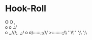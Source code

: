 # Hook-Roll


O     O           ,       
  o o          .:/    
    o      ,,///;,   ,;/ 
      o   o)::::::;;///
         >::::::::;;\\\ 
           ''\\\\\'" ';\ 
              ';\
